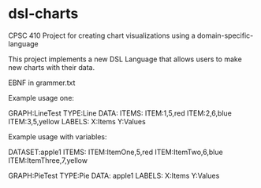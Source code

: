 # dsl-charts
CPSC 410 Project for creating chart visualizations using a domain-specific-language

This project implements a new DSL Language that allows users to make new charts with their data.

EBNF in grammer.txt

Example usage one:

GRAPH:LineTest
TYPE:Line
DATA:
ITEMS:
ITEM:1,5,red
ITEM:2,6,blue
ITEM:3,5,yellow
LABELS:
X:Items
Y:Values

Example usage with variables:

DATASET:apple1
ITEMS:
ITEM:ItemOne,5,red
ITEM:ItemTwo,6,blue
ITEM:ItemThree,7,yellow

GRAPH:PieTest
TYPE:Pie
DATA:
apple1
LABELS:
X:Items
Y:Values